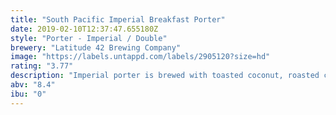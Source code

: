 ```yaml
---
title: "South Pacific Imperial Breakfast Porter"
date: 2019-02-10T12:37:47.655180Z
style: "Porter - Imperial / Double"
brewery: "Latitude 42 Brewing Company"
image: "https://labels.untappd.com/labels/2905120?size=hd"
rating: "3.77"
description: "Imperial porter is brewed with toasted coconut, roasted cacao nibs and Ron's cold pressed coffee for the morning kick."
abv: "8.4"
ibu: "0"
---
```

